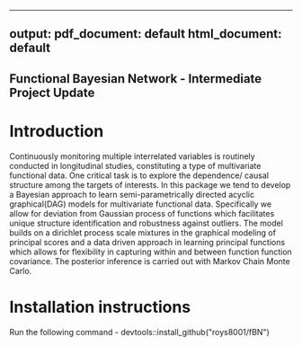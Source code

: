 
---
output:
  pdf_document: default
  html_document: default
---
## Functional Bayesian Network - Intermediate Project Update

# Introduction

Continuously monitoring multiple interrelated variables is routinely conducted in longitudinal studies, constituting a type of multivariate functional data. One critical task is to explore the dependence/ causal structure among the targets of interests. In this package we tend to develop a Bayesian approach to learn semi-parametrically directed acyclic graphical(DAG) models for multivariate functional data. Specifically we allow for deviation from Gaussian process of functions which facilitates unique structure identification and robustness against outliers. The model builds on a dirichlet process scale mixtures in the graphical modeling of principal scores and a data driven approach in learning principal functions which allows for flexibility in capturing within and between function function covariance. The posterior inference is carried out with Markov Chain Monte Carlo. 

# Installation instructions

Run the following command - devtools::install_github("roys8001/fBN")


